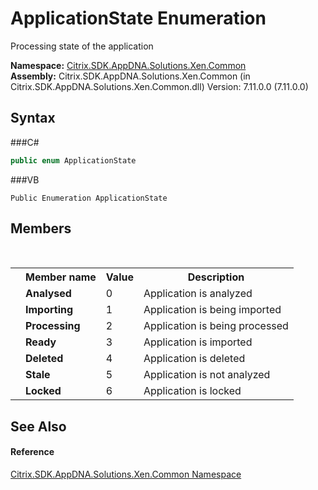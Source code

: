 # ApplicationState Enumeration
 

Processing state of the application

**Namespace:**&nbsp;<a href="N_Citrix_SDK_AppDNA_Solutions_Xen_Common">Citrix.SDK.AppDNA.Solutions.Xen.Common</a><br />**Assembly:**&nbsp;Citrix.SDK.AppDNA.Solutions.Xen.Common (in Citrix.SDK.AppDNA.Solutions.Xen.Common.dll) Version: 7.11.0.0 (7.11.0.0)

## Syntax

###C#
```csharp
public enum ApplicationState
```

###VB
```vbnet
Public Enumeration ApplicationState
```


## Members
&nbsp;<table><tr><th></th><th>Member name</th><th>Value</th><th>Description</th></tr><tr><td /><td target="F:Citrix.SDK.AppDNA.Solutions.Xen.Common.ApplicationState.Analysed">**Analysed**</td><td>0</td><td>Application is analyzed</td></tr><tr><td /><td target="F:Citrix.SDK.AppDNA.Solutions.Xen.Common.ApplicationState.Importing">**Importing**</td><td>1</td><td>Application is being imported</td></tr><tr><td /><td target="F:Citrix.SDK.AppDNA.Solutions.Xen.Common.ApplicationState.Processing">**Processing**</td><td>2</td><td>Application is being processed</td></tr><tr><td /><td target="F:Citrix.SDK.AppDNA.Solutions.Xen.Common.ApplicationState.Ready">**Ready**</td><td>3</td><td>Application is imported</td></tr><tr><td /><td target="F:Citrix.SDK.AppDNA.Solutions.Xen.Common.ApplicationState.Deleted">**Deleted**</td><td>4</td><td>Application is deleted</td></tr><tr><td /><td target="F:Citrix.SDK.AppDNA.Solutions.Xen.Common.ApplicationState.Stale">**Stale**</td><td>5</td><td>Application is not analyzed</td></tr><tr><td /><td target="F:Citrix.SDK.AppDNA.Solutions.Xen.Common.ApplicationState.Locked">**Locked**</td><td>6</td><td>Application is locked</td></tr></table>

## See Also


#### Reference
<a href="N_Citrix_SDK_AppDNA_Solutions_Xen_Common">Citrix.SDK.AppDNA.Solutions.Xen.Common Namespace</a><br />